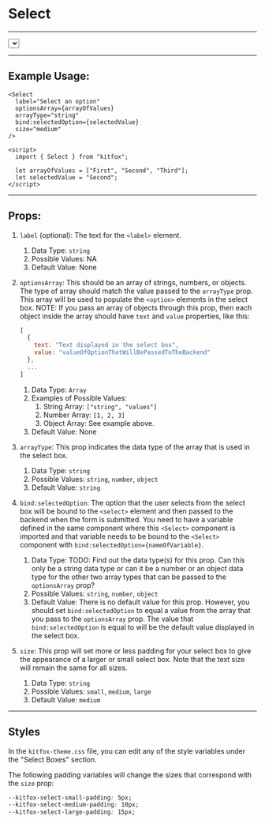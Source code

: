 # Select

---

<Select
  label="Select an option"
  optionsArray={arrayOfValues}  
  arrayType="string"
  bind:selectedOption={selectedValue}
  size="medium"
/>

---

## Example Usage:

```svelte
<Select
  label="Select an option"
  optionsArray={arrayOfValues}  
  arrayType="string"
  bind:selectedOption={selectedValue}
  size="medium"
/>

<script>
  import { Select } from "kitfox";

  let arrayOfValues = ["First", "Second", "Third"];
  let selectedValue = "Second";
</script>
```

---

## Props:
1. `label` (optional): The text for the `<label>` element.
    1. Data Type: `string`
    2. Possible Values: NA
    3. Default Value: None

2. `optionsArray`: This should be an array of strings, numbers, or objects. The type of array should match the value passed to the `arrayType` prop. This array will be used to populate the `<option>` elements in the select box. NOTE: If you pass an array of objects through this prop, then each object inside the array should have `text` and `value` properties, like this:
    ```js
    [
      { 
        text: "Text displayed in the select box",
        value: "valueOfOptionThatWillBePassedToTheBackend"
      },
      ...
    ]
    ```
    1. Data Type: `Array`
    2. Examples of Possible Values: 
        1. String Array: `["string", "values"]`
        2. Number Array: `[1, 2, 3]`
        3. Object Array: See example above.
    3. Default Value: None

3. `arrayType`: This prop indicates the data type of the array that is used in the select box.
    1. Data Type: `string`
    2. Possible Values: `string`, `number`, `object`
    3. Default Value: `string`

4. `bind:selectedOption`: The option that the user selects from the select box will be bound to the `<select>` element and then passed to the backend when the form is submitted. You need to have a variable defined in the same component where this `<Select>` component is imported and that variable needs to be bound to the `<Select>` component with `bind:selectedOption={nameOfVariable}`.
    1. Data Type: TODO: Find out the data type(s) for this prop. Can this only be a string data type or can it be a number or an object data type for the other two array types that can be passed to the `optionsArray` prop?
    2. Possible Values: `string`, `number`, `object`
    3. Default Value: There is no default value for this prop. However, you should set `bind:selectedOption` to equal a value from the array that you pass to the `optionsArray` prop. The value that `bind:selectedOption` is equal to will be the default value displayed in the select box.

5. `size`: This prop will set more or less padding for your select box to give the appearance of a larger or small select box. Note that the text size will remain the same for all sizes.
    1. Data Type: `string`
    2. Possible Values: `small`, `medium`, `large`
    3. Default Value: `medium`

---

## Styles
In the `kitfox-theme.css` file, you can edit any of the style variables under the "Select Boxes" section.

The following padding variables will change the sizes that correspond with the `size` prop:

```css
--kitfox-select-small-padding: 5px;
--kitfox-select-medium-padding: 10px;
--kitfox-select-large-padding: 15px;
```


<script lang="ts">
  import { Select } from "$/lib";

  let arrayOfValues = ["First", "Second", "Third"];
  let selectedValue = "Second";
</script>

